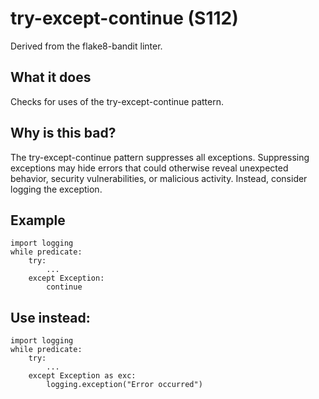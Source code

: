 # try-except-continue (S112)
Derived from the flake8-bandit linter.
## What it does
Checks for uses of the try-except-continue pattern.
## Why is this bad?
The try-except-continue pattern suppresses all exceptions.
Suppressing exceptions may hide errors that could otherwise reveal
unexpected behavior, security vulnerabilities, or malicious activity.
Instead, consider logging the exception.
## Example
```
import logging
while predicate:
    try:
        ...
    except Exception:
        continue
```
## Use instead:
```
import logging
while predicate:
    try:
        ...
    except Exception as exc:
        logging.exception("Error occurred")
```